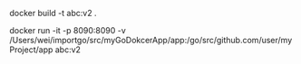 docker build -t abc:v2  .



docker run -it -p 8090:8090 -v /Users/wei/importgo/src/myGoDokcerApp/app:/go/src/github.com/user/myProject/app  abc:v2


